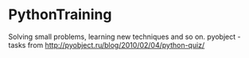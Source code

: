 # PythonTraining
Solving small problems, learning new techniques and so on.
pyobject - tasks from http://pyobject.ru/blog/2010/02/04/python-quiz/
